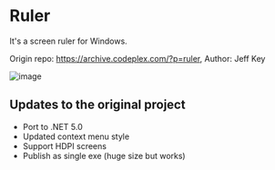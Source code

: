 # Ruler

It's a screen ruler for Windows.

Origin repo: https://archive.codeplex.com/?p=ruler, Author: Jeff Key

![image](https://raw.githubusercontent.com/EdiWang/Ruler/master/docs/Screenshot_1.png)

## Updates to the original project

- Port to .NET 5.0
- Updated context menu style
- Support HDPI screens
- Publish as single exe (huge size but works)